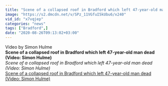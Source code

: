 ```yaml
---
title: "Scene of a collapsed roof in Bradford which left 47-year-old man dead (Video: Simon Hulme)"
image: "https://s2.dmcdn.net/v/SPz_11VGfuI5kUbu6/x240"
vid_id: "x7vqjep"
categories: "news"
tags: ["Bradford",]
date: "2020-08-26T09:13:02+03:00"
---
```

Video by Simon Hulme<br><b>Scene of a collapsed roof in Bradford which left 47-year-old man dead (Video: Simon Hulme)</b><br> <i>Scene of a collapsed roof in Bradford which left 47-year-old man dead (Video: Simon Hulme)</i><br> <u>Scene of a collapsed roof in Bradford which left 47-year-old man dead (Video: Simon Hulme)</u>
